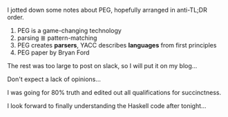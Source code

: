 I jotted down some notes about PEG, hopefully arranged in anti-TL;DR order.

1.  PEG is a game-changing technology
2.  parsing ≣ pattern-matching
3.  PEG creates **parsers**, YACC describes **languages** from first principles
4.  PEG paper by Bryan Ford

The rest was too large to post on slack, so I will put it on my blog...

Don't expect a lack of opinions...

I was going for 80% truth and edited out all qualifications for succinctness.

I look forward to finally understanding the Haskell code after tonight...
